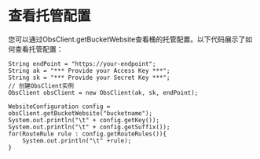 # 查看托管配置<a name="ZH-CN_TOPIC_0142815552"></a>

您可以通过ObsClient.getBucketWebsite查看桶的托管配置。以下代码展示了如何查看托管配置：

```
String endPoint = "https://your-endpoint";
String ak = "*** Provide your Access Key ***";
String sk = "*** Provide your Secret Key ***";
// 创建ObsClient实例
ObsClient obsClient = new ObsClient(ak, sk, endPoint);

WebsiteConfiguration config = obsClient.getBucketWebsite("bucketname");
System.out.println("\t" + config.getKey());
System.out.println("\t" + config.getSuffix());
for(RouteRule rule : config.getRouteRules()){
    System.out.println("\t" +rule);
}
```

